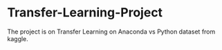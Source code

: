 # Transfer-Learning-Project
The project is on Transfer Learning on Anaconda vs Python dataset from kaggle.
